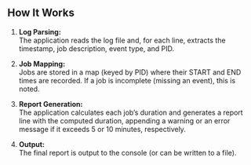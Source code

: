 ## How It Works

1. **Log Parsing:**  
   The application reads the log file and, for each line, extracts the timestamp, job description, event type, and PID.

2. **Job Mapping:**  
   Jobs are stored in a map (keyed by PID) where their START and END times are recorded. If a job is incomplete (missing an event), this is noted.

3. **Report Generation:**  
   The application calculates each job’s duration and generates a report line with the computed duration, appending a warning or an error message if it exceeds 5 or 10 minutes, respectively.

4. **Output:**  
   The final report is output to the console (or can be written to a file).